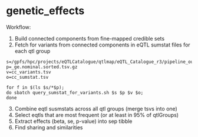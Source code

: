 # genetic_effects

Workflow:

1. Build connected components from fine-mapped credible sets
2. Fetch for variants from connected components in eQTL sumstat files for each qtl group

```
s=/gpfs/hpc/projects/eQTLCatalogue/qtlmap/eQTL_Catalogue_r3/pipeline_out/sumstats/
p=_ge.nominal.sorted.tsv.gz
v=cc_variants.tsv
o=cc_sumstat.tsv

for f in $(ls $s/*$p); 
do sbatch query_sumstat_for_variants.sh $s $p $v $o;
done
```

3. Combine eqtl susmstats across all qtl groups (merge tsvs into one)
4. Select eqtls that are most frequent (or at least in 95% of qtlGroups)
5. Extract effects (beta, se, p-value) into sep tibble
6. Find sharing and similarities